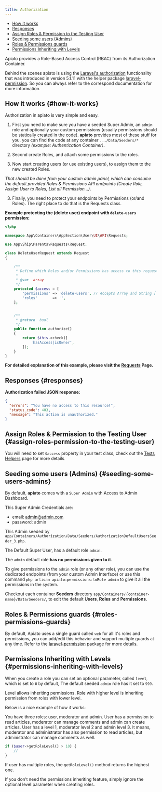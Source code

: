 ```yaml
---
title: Authorization
---
```


- [How it works](#how-it-works)
- [Responses](#responses)
- [Assign Roles & Permission to the Testing User](#assign-roles-permission-to-the-testing-user)
- [Seeding some users (Admins)](#seeding-some-users-admins)
- [Roles & Permissions guards](#roles-permissions-guards)
- [Permissions Inheriting with Levels](#permissions-inheriting-with-levels)

Apiato provides a Role-Based Access Control (RBAC) from its Authorization Container.

Behind the scenes apiato is using the [Laravel's authorization](https://laravel.com/docs/master/authorization) functionality that was introduced in version 5.1.11 with the helper package [laravel-permission](https://github.com/spatie/laravel-permission). So you can always refer to the correspond documentation for more information.

## How it works {#how-it-works}

Authorization in apiato is very simple and easy.

1) First you need to make sure you have a seeded Super Admin, an `admin` role and optionally your custom permissions (usually permissions should be statically created in the code). **apiato** provides most of these stuff for you, you can find the code at any container `.../Data/Seeders/*` directory *(example: Authentication Container)*.

2) Second create Roles, and attach some permissions to the roles.

3) Now start creating users (or use existing users), to assign them to the new created Roles.

*That should be done from your custom admin panel, which can consume the default provided Roles & Permissions API endpoints (Create Role, Assign User to Roles, List all Permission...).*

3) Finally, you need to protect your endpoints by Permissions (or/and Roles). The right place to do that is the Requests class.

**Example protecting the (delete user) endpoint with `delete-users` permission:**

```php
<?php

namespace App\Containers\AppSection\User\UI\API\Requests;

use App\Ship\Parents\Requests\Request;

class DeleteUserRequest extends Request
{

    /**
     * Define which Roles and/or Permissions has access to this request.
     *
     * @var  array
     */
    protected $access = [
        'permissions' => 'delete-users', // Accepts Array and String ['delete-users', 'create-users'],
        'roles'       => '',
    ];


    /**
     * @return  bool
     */
    public function authorize()
    {
        return $this->check([
            'hasAccess|isOwner',
        ]);
    }
}

```

**For detailed explanation of this example, please visit the [Requests](../main-components/requests) Page.**

## Responses {#responses}

**Authorization failed JSON response:**

```json
{
  "errors": "You have no access to this resource!",
  "status_code": 403,
  "message": "This action is unauthorized."
}
```

## Assign Roles & Permission to the Testing User {#assign-roles-permission-to-the-testing-user}

You will need to set `$access` property in your test class, check out the [Tests Helpers](../miscellaneous/tests-helpers) page for more details.

## Seeding some users (Admins) {#seeding-some-users-admins}

By default, **apiato** comes with a `Super Admin` with Access to Admin Dashboard.

This Super Admin Credentials are:

+ email: admin@admin.com
+ password: admin

This Admin seeded by `app/Containers/Authorization/Data/Seeders/AuthorizationDefaultUsersSeeder_3.php`.

The Default Super User, has a default role `admin`.

The `admin` default role **has no permissions given to it**.

To give permissions to the `admin` role (or any other role), you can use the dedicated endpoints (from your custom Admin Interface) or use this command `php artisan apiato:permissions:toRole admin` to give it all the permissions in the system.

Checkout each container **Seeders** directory `app/Containers/{container-name}/Data/Seeders/`, to edit the default **Users**, **Roles** and **Permissions**.

## Roles & Permissions guards {#roles-permissions-guards}

By default, Apiato uses a single guard called `web` for all it's roles and permissions, you can add/edit this behavior and support multiple guards at any time. Refer to the [laravel-permission](https://github.com/spatie/laravel-permission#using-multiple-guards) package for more details.

## Permissions Inheriting with Levels {#permissions-inheriting-with-levels}

When you create a role you can set an optional parameter, called `level`, which is set to `0` by default,
The default seeded `admin` role has it set to `999`.

Level allows inheriting permissions.
Role with higher level is inheriting permission from roles with lower level.

Below is a nice example of how it works:

You have three roles: user, moderator and admin.
User has a permission to read articles, moderator can manage comments and admin can create articles.
User has a level 1, moderator level 2 and admin level 3.
It means, moderator and administrator has also permission to read articles, but administrator can manage comments as well.

```php
if ($user->getRoleLevel() > 10) {
    //
}
```

If user has multiple roles, the `getRoleLevel()` method returns the highest one.

If you don't need the permissions inheriting feature, simply ignore the optional level parameter when creating roles.

